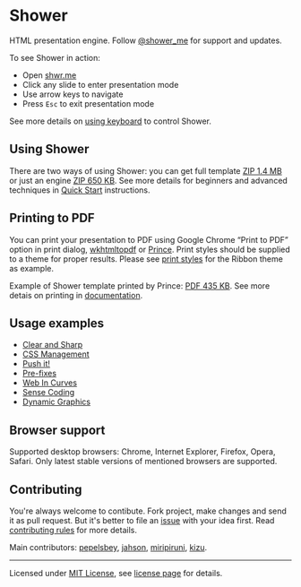 # Shower

HTML presentation engine. Follow [@shower_me](http://twitter.com/shower_me/) for support and updates.

To see Shower in action:

- Open [shwr.me](http://shwr.me/)
- Click any slide to enter presentation mode
- Use arrow keys to navigate
- Press `Esc` to exit presentation mode

See more details on [using keyboard](shower/wiki/Shortcuts) to control Shower.

## Using Shower

There are two ways of using Shower: you can get full template [ZIP 1.4 MB](http://shwr.me/template.zip) or just an engine [ZIP 650 KB](http://shwr.me/shower.zip). See more details for beginners and advanced techniques in [Quick Start](shower/wiki/Quick-Start) instructions.

## Printing to PDF

You can print your presentation to PDF using Google Chrome “Print to PDF” option in print dialog, [wkhtmltopdf](http://code.google.com/p/wkhtmltopdf) or [Prince](http://princexml.com). Print styles should be supplied to a theme for proper results. Please see [print styles](https://github.com/shower/ribbon/blob/master/styles/print.scss) for the Ribbon theme as example.

Example of Shower template printed by Prince: [PDF 435 KB](https://github.com/shower/template/blob/master/index.pdf?raw=true). See more detais on printing in [documentation](shower/wiki/Print).

## Usage examples

- [Clear and Sharp](http://pepelsbey.net/pres/clear-and-sharp/)
- [CSS Management](http://pepelsbey.net/pres/css-management/)
- [Push it!](http://pepelsbey.net/pres/push-it/)
- [Pre-fixes](http://pepelsbey.net/pres/pre-fixes/)
- [Web In Curves](http://pepelsbey.net/pres/web-in-curves/)
- [Sense Coding](http://pepelsbey.net/pres/sense-coding/)
- [Dynamic Graphics](http://pepelsbey.net/pres/dynamic-graphics/)

## Browser support

Supported desktop browsers: Chrome, Internet Explorer, Firefox, Opera, Safari. Only latest stable versions of mentioned browsers are supported.

## Contributing

You're always welcome to contibute. Fork project, make changes and send it as pull request. But it's better to file an [issue](http://github.com/shower/shower/issues) with your idea first. Read [contributing rules](https://github.com/shower/shower/blob/master/Contributing.md) for more details.

Main contributors: [pepelsbey](http://github.com/pepelsbey), [jahson](http://github.com/jahson), [miripiruni](http://github.com/miripiruni), [kizu](http://github.com/kizu).

---
Licensed under [MIT License](http://en.wikipedia.org/wiki/MIT_License), see [license page](shower/wiki/MIT-License) for details.